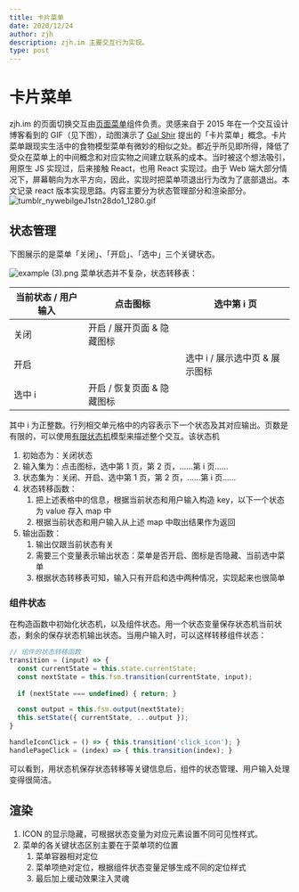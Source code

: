 ```yaml
---
title: 卡片菜单
date: 2020/12/24
author: zjh
description: zjh.im 主要交互行为实现。
type: post
---
```


# 卡片菜单

zjh.im 的页面切换交互由[页面菜单](https://github.com/bbbottle/page-menu)组件负责。灵感来自于 2015 年在一个交互设计博客看到的 GIF（见下图），动图演示了 [Gal Shir](https://galshir.com/about) 提出的「卡片菜单」概念。卡片菜单跟现实生活中的食物模型菜单有微妙的相似之处。都近乎所见即所得，降低了受众在菜单上的中间概念和对应实物之间建立联系的成本。当时被这个想法吸引，用原生 JS 实现过，后来接触 React，也用 React 实现过。由于 Web 端大部分情况下，屏幕朝向为水平方向，因此，实现时把菜单项退出行为改为了底部退出。本文记录 react 版本实现思路。内容主要分为状态管理部分和渲染部分。
![tumblr_nywebilgeJ1stn28do1_1280.gif](/images/cards-menu.gif)
## 状态管理
下图展示的是菜单「关闭」、「开启」、「选中」三个关键状态。


![example (3).png](/images/menu-status.png)
菜单状态并不复杂，状态转移表：

| 当前状态 / 用户输入 | 点击图标 | 选中第 i 页 |
| --- | --- | --- |
| 关闭 | 开启 / 展开页面 & 隐藏图标 |  |
| 开启 |  | 选中 i / 展示选中页 & 展示图标 |
| 选中 i | 开启 / 恢复页面 & 隐藏图标 |  |

其中 i 为正整数。行列相交单元格中的内容表示下一个状态及其对应输出。页数是有限的，可以使用[有限状态机](https://en.wikipedia.org/wiki/Finite-state_machine#Concepts_and_terminology)模型来描述整个交互。该状态机

1. 初始态为：关闭状态
1. 输入集为：点击图标，选中第 1 页，第 2 页，……第 i 页……
1. 状态集为：关闭、开启、选中第 1 页，第 2 页，……第 i 页……
1. 状态转移函数：
   1. 把上述表格中的信息，根据当前状态和用户输入构造 key，以下一个状态为 value 存入 map 中
   1. 根据当前状态和用户输入从上述 map 中取出结果作为返回
5. 输出函数：
   1. 输出仅跟当前状态有关
   1. 需要三个变量表示输出状态：菜单是否开启、图标是否隐藏、当前选中菜单
   1. 根据状态转移表可知，输入只有开启和选中两种情况，实现起来也很简单
### 组件状态
在构造函数中初始化状态机，以及组件状态。用一个状态变量保存状态机当前状态，剩余的保存状态机输出状态。当用户输入时，可以这样转移组件状态：
```javascript
// 组件的状态转移函数
transition = (input) => {
  const currentState = this.state.currentState;
  const nextState = this.fsm.transition(currentState, input);
  
  if (nextState === undefined) { return; }

  const output = this.fsm.output(nextState);
  this.setState({ currentState, ...output });
}

handleIconClick = () => { this.transition('click_icon'); }
handlePageClick = (index) => { this.transition(index); }
```
可以看到，用状态机保存状态转移等关键信息后，组件的状态管理、用户输入处理变得很简洁。
## 渲染

1. ICON 的显示隐藏，可根据状态变量为对应元素设置不同可见性样式。
1. 菜单的各关键状态区别主要在于菜单项的位置
   1. 菜单容器相对定位
   1. 菜单项绝对定位，根据组件状态变量足够生成不同的定位样式
   1. 最后加上缓动效果注入灵魂
